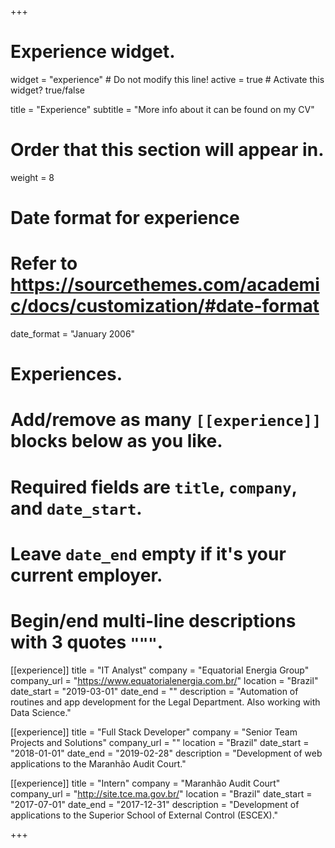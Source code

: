 +++
# Experience widget.
widget = "experience"  # Do not modify this line!
active = true  # Activate this widget? true/false

title = "Experience"
subtitle = "More info about it can be found on my CV"

# Order that this section will appear in.
weight = 8

# Date format for experience
#   Refer to https://sourcethemes.com/academic/docs/customization/#date-format
date_format = "January 2006"

# Experiences.
#   Add/remove as many `[[experience]]` blocks below as you like.
#   Required fields are `title`, `company`, and `date_start`.
#   Leave `date_end` empty if it's your current employer.
#   Begin/end multi-line descriptions with 3 quotes `"""`.
[[experience]]
  title = "IT Analyst"
  company = "Equatorial Energia Group"
  company_url = "https://www.equatorialenergia.com.br/"
  location = "Brazil"
  date_start = "2019-03-01"
  date_end = ""
  description = "Automation of routines and app development for the Legal Department. Also working with Data Science."

[[experience]]
  title = "Full Stack Developer"
  company = "Senior Team Projects and Solutions"
  company_url = ""
  location = "Brazil"
  date_start = "2018-01-01"
  date_end = "2019-02-28"
  description = "Development of web applications to the Maranhão Audit Court."

[[experience]]
  title = "Intern"
  company = "Maranhão Audit Court"
  company_url = "http://site.tce.ma.gov.br/"
  location = "Brazil"
  date_start = "2017-07-01"
  date_end = "2017-12-31"
  description = "Development of applications to the Superior School of External Control (ESCEX)."

+++
